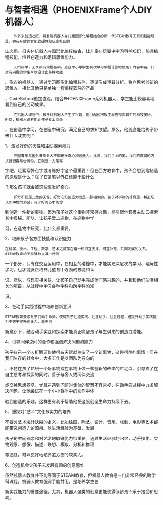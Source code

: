 # 与智者相遇（PHOENIXFrame个人DIY机器人）

        许多米创造社区，将智能机器人与儿童图形化编程结合的新一代STEAM教育工具和智能玩具。拥有开放的智能软硬件和玩家社区的生态圈，将实体机器人与图形化编程结合，让儿童在玩耍中学习科学知识，掌握编程技能，培养创造力和逻辑思维能力。

        入门简单，无关原有编程基础，适合中小学学生初次学习编程语言时使用；内容丰富，针对有兴趣的学生可以设计出各种功能、形态的机器人。通过学习图形化编程软件，逐渐形成逻辑分析、独立思考创新的思维方。相比其他只是单独一套编程软件的产品，CodeSchool更加直观，结合PHOENIXFrame系列机器人，学生能比较容易地看到自己的劳动成果。

        在机器人课程中，孩子对机器人产生了兴趣，能引起他积极主动去探索其中的科技奥秘。所以，机器人课程能让孩子爱上创造，在创造中学习，在创造中研究，满足自己的求知欲望。那么，他到底能给孩子带来什么改变呢？

1、激发好奇的天性和主动探索能力

        中国青年与国外青年最大不同是好奇心和创造力。比如，我们手上的笔，我们的教育的方式就很容易告诉你，它就是一支笔写字吧，赶紧写好点字或者练好字这个最重要！但在西方教育中，孩子会想到笔制造的原理是什么？除了它是笔以外它还能干些什么？那么孩子就会被这些激发好奇心。

        好奇不仅是儿童的天性，好奇心和创造力也是一脉相承的。孩子对事物的好奇是一种迫切认识事物的渴望，有了好奇心才能想到创造一件新的事物。因为孩子对这个事物非常感兴趣，能引起他积极主动去探索其中奥秘。所以，让孩子爱上造物，在造物中学习，在造物中研究，比什么都重要。

2、培养孩子各方面技能和认识能力



    在科学、技术、工程、数学、艺术之间存在着一种相互支撑、相互补充、共同发展的关系。STEAM教育绝不能够独立其中任何

一个部分，只有在交互运用中，在相互的碰撞中，才能实现深层次的学习、理解性学习，也才能真正培养儿童各个方面的技能和认

识。所以，与现实相关联，让孩子自己动手完成他们感兴趣的、并且和他们生活相关的项目，从过程中学习各种学科和跨学科的知

识。

3、在动手实践过程中培养创新意识



    STEAM教育要求孩子们动手动脑，使得孩子注重实践、注重动手、注重过程，但提升动手实践能力不等于提升创造力。基于创

新意识下，结合动手实践和探索才能真正唤醒孩子与生俱来的创造力潜能。

4、引导同伴之间的合作和强调解决问题的能力



孩子自己一个人折腾可能他很有天赋就创造了一个新事物，这是很酷的事情！但在我们生存的社会中，大多工作是以团队为导向的

。不妨在孩子钻研一个新事物或在事物上做一些创新的改进的过程中，引导孩子在自主思考和探索的同时，善于与旁人或同伴交流

或交换思想意见，尤其在遇到问题时集体的智慧不容忽视，在动手的过程中力求解决问题，让他尝试在一个小小群体中的协作中体

验到创造的乐趣，这样更有利于帮助他把这股创造生命力持续下去。



5、重视对“艺术”文化软实力的培养



不要对艺术进行狭隘的定义，比如绘画、陶艺、设计、音乐、戏剧、电影等艺术都能带来创造力的源泉。以生活经验为基础，发展

孩子的空间观念和对艺术的敏锐能力很重要。通过生活经验的回忆、动手操作、实物观察、想像、描述、联想、模拟、分析和推理

等途径，可以更好地培养这方面的软实力。



6、创造机会让孩子去发展有趣的创意思维



虽然机器人教育并不能等同于STEAM教育，但机器人教育是一门非常经典的跨学科课程，机器人教育强调手脑并用，是培养学生创

新实践能力的重要途径。尤其，机器人这类的创意更能使得低龄孩子乐于接受和思考。





